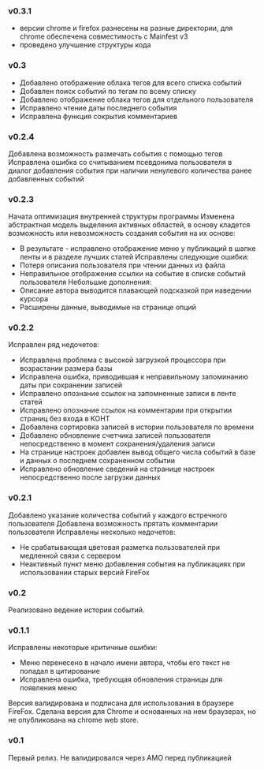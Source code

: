 
### v0.3.1

- версии chrome и firefox разнесены на разные директории, для chrome обеспечена совместимость с Mainfest v3
- проведено улучшение структуры кода

### v0.3

- Добавлено отображение облака тегов для всего списка событий
- Добавлен поиск событий по тегам по всему списку
- Добавлено отображение облака тегов для отдельного пользователя
- Исправлено чтение даты последнего события
- Исправлена функция сокрытия комментариев

### v0.2.4

Добавлена возможность размечать события с помощью тегов
Исправлена ошибка со считыванием псевдонима пользователя в диалог добавления события при наличии ненулевого количества ранее добавленных событий

### v0.2.3

Начата оптимизация внутренней структуры программы
Изменена абстрактная модель выделения активных областей, в основу кладется возможность или невозможность создания события на их основе:
- В результате - исправлено отображение меню у публикаций в шапке ленты и в разделе лучших статей
Исправлены следующие ошибки:
- Потеря описания пользователя при чтении данных из файла
- Неправильное отображение ссылки на событие в списке событий пользователя 
Небольшие дополнения:
- Описание автора выводится плавающей подсказкой при наведении курсора
- Расширены данные, выводимые на странице опций

### v0.2.2

Исправлен ряд недочетов:
- Исправлена проблема с высокой загрузкой процессора при возрастании размера базы
- Исправлена ошибка, приводившая к неправильному запоминанию даты при сохранении записей
- Исправлено опознание ссылок на запомненные записи в ленте статей
- Исправлено опознание ссылок на комментарии при открытии страниц без входа в КОНТ
- Добавлена сортировка записей в истории пользователя по времени
- Добавлено обновление счетчика записей пользователя непосредственно в момент сохранения/удаления записи
- На странице настроек добавлен вывод общего числа событий в базе и данных о последнем сохраненном событии
- Исправлено обновление сведений на странице настроек непосредственно после загрузки данных

### v0.2.1

Добавлено указание количества событий у каждого встречного пользователя
Добавлена возможность прятать комментарии пользователя
Исправлены несколько недочетов:
- Не срабатывающая цветовая разметка пользователей при медленной связи с сервером
- Неактивный пункт меню добавления события на публикациях при использовании старых версий FireFox

### v0.2

Реализовано ведение истории событий.

### v0.1.1

Исправлены некоторые критичные ошибки:
- Меню перенесено в начало имени автора, чтобы его текст не попадал в цитирование
- Исправлена ошибка, требующая обновления страницы для появления меню

Версия валидирована и подписана для использования в браузере FireFox. 
Сделана версия для Chrome и основанных на нем браузерах, но не опубликована на chrome web store.

### v0.1

Первый релиз. Не валидировался через AMO перед публикацией
